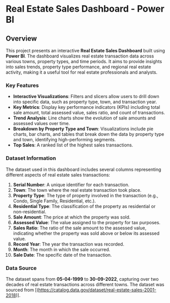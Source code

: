 # Real Estate Sales Dashboard - Power BI

## Overview

This project presents an interactive **Real Estate Sales Dashboard** built using **Power BI**. The dashboard visualizes real estate transaction data across various towns, property types, and time periods. It aims to provide insights into sales trends, property type performance, and regional real estate activity, making it a useful tool for real estate professionals and analysts.

### Key Features
- **Interactive Visualizations**: Filters and slicers allow users to drill down into specific data, such as property type, town, and transaction year.
- **Key Metrics**: Display key performance indicators (KPIs) including total sale amount, total assessed value, sales ratio, and count of transactions.
- **Trend Analysis**: Line charts show the evolution of sale amounts and assessed values over time.
- **Breakdown by Property Type and Town**: Visualizations include pie charts, bar charts, and tables that break down the data by property type and town, identifying high-performing segments.
- **Top Sales**: A ranked list of the highest sales transactions.

### Dataset Information

The dataset used in this dashboard includes several columns representing different aspects of real estate sales transactions:

1. **Serial Number**: A unique identifier for each transaction.
2. **Town**: The town where the real estate transaction took place.
3. **Property Type**: The type of property involved in the transaction (e.g., Condo, Single Family, Residential, etc.).
4. **Residential Type**: The classification of the property as residential or non-residential.
5. **Sale Amount**: The price at which the property was sold.
6. **Assessed Value**: The value assigned to the property for tax purposes.
7. **Sales Ratio**: The ratio of the sale amount to the assessed value, indicating whether the property was sold above or below its assessed value.
8. **Record Year**: The year the transaction was recorded.
9. **Month**: The month in which the sale occurred.
10. **Sale Date**: The specific date of the transaction.

### Data Source
The dataset spans from **05-04-1999** to **30-09-2022**, capturing over two decades of real estate transactions across different towns. The dataset was sourced from [(https://catalog.data.gov/dataset/real-estate-sales-2001-2018)].

